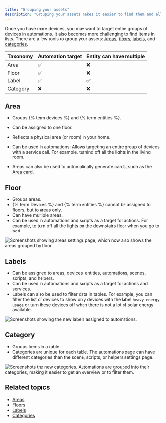 ```yaml
---
title: "Grouping your assets"
description: "Grouping your assets makes it easier to find them and allows you to target groups in automations."
---
```


Once you have more devices, you may want to target entire groups of devices in automations. It also becomes more challenging to find items in lists. There are a few tools to group your assets: [Areas](#areas), [floors](#floors), [labels](#labels), and [categories](#categories).

| Taxonomy | Automation target | Entity can have multiple |
| -------- | ----------------- | ------------------------ |
| Area     | ✅                 | ❌                        |
| Floor    | ✅                 | ❌                        |
| Label    | ✅                 | ✅                        |
| Category | ❌                 | ❌                        |

## Area

- Groups {% term devices %} and {% term entities %}.
- Can be assigned to one floor.
- Reflects a physical area (or room) in your home.
- Can be used in automations: Allows targeting an entire group of devices with a service call. For example, turning off all the lights in the living room.

- Areas can also be used to automatically generate cards, such as the [Area card](/dashboards/area/).

## Floor

- Groups areas.
- {% term Devices %} and {% term entities %} cannot be assigned to floors, but to areas only.
- Can have multiple areas.
- Can be used in automations and scripts as a target for actions. For example, to turn off all the lights on the downstairs floor when you go to bed.

<img class="no-shadow" src='/images/organizing/floors.png' alt='Screenshots showing areas settings page, which now also shows the areas grouped by floor.'>

## Labels

- Can be assigned to areas, devices, entities, automations, scenes, scripts, and helpers.
- Can be used in automations and scripts as a target for actions and services.
- Labels can also be used to filter data in tables. For example, you can filter the list of devices to show only devices with the label `heavy energy usage` or turn these devices off when there is not a lot of solar energy available.

<img class="no-shadow" src='/images/organizing/labels.png' alt='Screenshots showing the new labels assigned to automations.'>

## Category

- Groups items in a table.
- Categories are unique for each table. The automations page can have different categories than the scene, scripts, or helpers settings page.

<img class="no-shadow" src='/images/organizing/categories.png' alt='Screenshots the new categories. Automations are grouped into their categories, making it easier to get an overview or to filter them.'>

## Related topics

- [Areas](/docs/organzing/areas/)
- [Floors](/docs/organzing/floors/)
- [Labels](/docs/organzing/labels/)
- [Categories](/docs/organzing/categories/)

